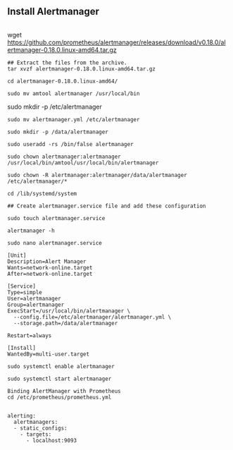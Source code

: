 ## Install Alertmanager
```
```
wget https://github.com/prometheus/alertmanager/releases/download/v0.18.0/alertmanager-0.18.0.linux-amd64.tar.gz
```
## Extract the files from the archive.
tar xvzf alertmanager-0.18.0.linux-amd64.tar.gz
```
```
cd alertmanager-0.18.0.linux-amd64/
```
```
sudo mv amtool alertmanager /usr/local/bin
```
sudo mkdir -p /etc/alertmanager
```
sudo mv alertmanager.yml /etc/alertmanager
```
```
sudo mkdir -p /data/alertmanager
```
```
sudo useradd -rs /bin/false alertmanager
```
```
sudo chown alertmanager:alertmanager /usr/local/bin/amtool/usr/local/bin/alertmanager
```
```
sudo chown -R alertmanager:alertmanager/data/alertmanager /etc/alertmanager/*
```
```
cd /lib/systemd/system

## Create alertmanager.service file and add these configuration 
```
```
sudo touch alertmanager.service
```
```
alertmanager -h
```
```
sudo nano alertmanager.service
```
```
[Unit]
Description=Alert Manager
Wants=network-online.target
After=network-online.target

[Service]
Type=simple
User=alertmanager
Group=alertmanager
ExecStart=/usr/local/bin/alertmanager \
  --config.file=/etc/alertmanager/alertmanager.yml \
  --storage.path=/data/alertmanager

Restart=always

[Install]
WantedBy=multi-user.target
```
```
sudo systemctl enable alertmanager
```
```
sudo systemctl start alertmanager
```
```
Binding AlertManager with Prometheus
cd /etc/prometheus/prometheus.yml


alerting:
  alertmanagers:
  - static_configs:
    - targets:
      - localhost:9093


